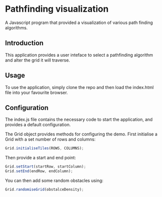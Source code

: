 # Pathfinding visualization
A Javascript program that provided a visualization of various path finding algorithms.

## Introduction
This application provides a user inteface to select a pathfinding algorithm and alter the grid it will traverse.

## Usage
To use the application, simply clone the repo and then load the index.html file into your favourite browser.

## Configuration
The index.js file contains the necessary code to start the application, and provides a default configuration.

The Grid object provides methods for configuring the demo. First initialise a Grid with a set number of rows and columns:
```js
Grid.initialiseTiles(ROWS, COLUMNS);
```

Then provide a start and end point:
```js
Grid.setStart(startRow, startColumn);
Grid.setEnd(endRow, endColumn);
```

You can then add some random obstacles using: 
```js
Grid.randomiseGrid(obstalceDensity);
```


